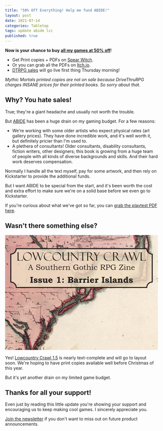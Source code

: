 ```yaml
---
title: "50% Off Everything! Help me fund ABIDE!"
layout: post
date: 2021-07-14
categories: Tabletop
tags: update abide lcc
published: true
---
```


**Now is your chance to buy [all my games at 50% off](/games)**!

- Get Print copies + PDFs on [Spear Witch](https://spearwitch.com/search?type=product&q=schirduan).
- Or you can grab all the PDFs on [Itch.io](https://itch.io/s/53703/50-off-everything).
- [DTRPG sales](https://www.drivethrurpg.com/browse/pub/6897/Technical-Grimoire-Games) will go live first thing Thursday morning!

_Mythic Mortals printed copies are not on sale because DriveThruRPG charges INSANE prices for their printed books. So sorry about that._

## Why? You hate sales!

True; they're a giant headache and usually not worth the trouble.

But [ABIDE](/abide) has been a huge drain on my gaming budget. For a few reasons:

 - We're working with some older artists who expect physical rates (art gallery prices). They have done incredible work, and it's well worth it, but definitely pricier than I'm used to.
 - A plethera of consultants! Older consultants, disability consultants, fiction writers, other designers; this book is growing from a huge team of people with all kinds of diverse backgrounds and skills. And their hard work deserves compensation.

Normally I handle all the text myself, pay for some artwork, and then rely on Kickstarter to provide the additional funds.

But I want ABIDE to be special from the start, and it's been worth the cost and extra effort to make sure we're on a solid base before we even go to Kickstarter.

If you're curious about what we've got so far, you can [grab the playtest PDF here](/abide).

## Wasn't there something else?

![lowcountry-simple.png](/images/lowcountry-simple.png)

Yes! [Lowcountry Crawl 1.5](https://www.technicalgrimoire.com/david/2021/06/LCCReturnsRIPE) is nearly text-complete and will go to layout soon. We're hoping to have print copies available well before Christmas of this year. 

But it's yet another drain on my limited game budget. 

## Thanks for all your support!

Even just by reading this little update you're showing your support and encouraging us to keep making cool games. I sincerely appreciate you.

[Join the newsletter](https://tinyletter.com/davidschirduan/subscribe) if you don't want to miss out on future product announcements.

